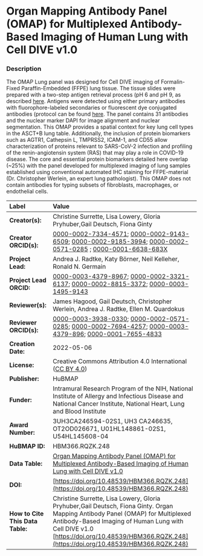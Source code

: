 # Organ Mapping Antibody Panel (OMAP) for Multiplexed Antibody-Based Imaging of Human Lung with Cell DIVE v1.0

### Description
The OMAP Lung panel was designed for Cell DIVE imaging of  Formalin-Fixed Paraffin-Embedded (FFPE) lung tissue. The tissue slides were prepared with a two-step antigen retrieval process (pH 6 and pH 9, as described [here](dx.doi.org/10.17504/protocols.io.bpwumpew). Antigens were detected using either primary antibodies with fluorophore-labeled secondaries or fluorescent dye conjugated antibodies (protocol can be found [here](dx.doi.org/10.17504/protocols.io.b4kgqutw).  The panel contains 31 antibodies and the nuclear marker DAPI for image alignment and nuclear segmentation. This OMAP provides a spatial context for key lung cell types in the ASCT+B lung table.   Additionally, the inclusion of protein biomarkers such as AGTR1, Cathepsin L, TMPRSS2, ICAM-1, and CD55 allow characterization of proteins relevant to SARS-CoV-2 infection and profiling of the renin-angiotensin system (RAS) that may play a role in COVID-19 disease. The core and essential protein biomarkers detailed here overlap (~25%) with the panel developed for multiplexed imaging of lung samples established using conventional automated IHC staining for FFPE-material  (Dr. Christopher Werlein, an expert lung pathologist).  This OMAP does not contain antibodies for typing subsets of fibroblasts, macrophages, or endothelial cells.



| Label | Value |
| :------------- |:-------------|
| **Creator(s):** | Christine Surrette, Lisa Lowery, Gloria Pryhuber,Gail Deutsch, Fiona Ginty |
| **Creator ORCID(s):** | [0000-0002-7334-4571](https://orcid.org/0000-0002-7334-4571); [0000-0002-9143-6509](https://orcid.org/0000-0002-9143-6509); [0000-0002-9185-3994](https://orcid.org/0000-0002-9185-3994); [0000-0002-0571-0285](https://orcid.org/0000-0002-0571-0285) ; [0000-0001-6638-683X](https://orcid.org/0000-0001-6638-683X)|
| **Project Lead:** | Andrea J. Radtke, Katy B&ouml;rner, Neil Kelleher, Ronald N. Germain |
| **Project Lead ORCID:** | [0000-0003-4379-8967](https://orcid.org/0000-0003-4379-8967); [0000-0002-3321-6137](https://orcid.org/0000-0002-3321-6137); [0000-0002-8815-3372](https://orcid.org/0000-0002-8815-3372); [0000-0003-1495-9143](https://orcid.org/0000-0003-1495-9143) |
| **Reviewer(s):** |James Hagood, Gail Deutsch, Christopher Werlein, Andrea J. Radtke, Ellen M. Quardokus|
| **Reviewer ORCID(s):** |[0000-0003-3938-0330](https://orcid.org/0000-0003-3938-0330); [0000-0002-0571-0285](https://orcid.org/0000-0002-0571-0285); [0000-0002-7694-4257](https://orcid.org/0000-0002-7694-4257); [0000-0003-4379-896](https://orcid.org/0000-0003-4379-896); [0000-0001-7655-4833](https://orcid.org/0000-0001-7655-4833)  
| **Creation Date:** | 2022-05-06|
| **License:** | Creative Commons Attribution 4.0 International ([CC BY 4.0](https://creativecommons.org/licenses/by/4.0/)) |
| **Publisher:** | HuBMAP |
| **Funder:** | Intramural Research Program of the NIH, National Institute of Allergy and Infectious Disease and National Cancer Institute, National Heart, Lung and Blood Institute|
| **Award Number:** | 3UH3CA246594-02S1, UH3 CA246635, OT2OD026671, U01HL148861-02S1,  U54HL145608-04 |
| **HuBMAP ID:** |HBM366.RQZK.248|
| **Data Table:** | [Organ Mapping Antibody Panel (OMAP) for Multiplexed Antibody-Based Imaging of Human Lung with Cell DIVE v1.0](https://hubmapconsortium.github.io/ccf-releases/v1.1/omap/OMAP_Lung.csv)|
| **DOI:** | [https://doi.org/10.48539/HBM366.RQZK.248](https://doi.org/10.48539/HBM366.RQZK.248) |
| **How to Cite This Data Table:** |Christine Surrette, Lisa Lowery, Gloria Pryhuber,Gail Deutsch, Fiona Ginty. Organ Mapping Antibody Panel (OMAP) for Multiplexed Antibody-Based Imaging of Human Lung with Cell DIVE v1.0 [https://doi.org/10.48539/HBM366.RQZK.248](https://doi.org/10.48539/HBM366.RQZK.248) |

